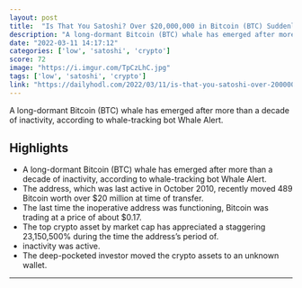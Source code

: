 ```yaml
---
layout: post
title:  "Is That You Satoshi? Over $20,000,000 in Bitcoin (BTC) Suddenly Moves After Lying Low Since 2010"
description: "A long-dormant Bitcoin (BTC) whale has emerged after more than a decade of inactivity, according to whale-tracking bot Whale Alert."
date: "2022-03-11 14:17:12"
categories: ['low', 'satoshi', 'crypto']
score: 72
image: "https://i.imgur.com/TpCzLhC.jpg"
tags: ['low', 'satoshi', 'crypto']
link: "https://dailyhodl.com/2022/03/11/is-that-you-satoshi-over-20000000-in-bitcoin-btc-suddenly-moves-after-lying-low-since-2010/"
---
```


A long-dormant Bitcoin (BTC) whale has emerged after more than a decade of inactivity, according to whale-tracking bot Whale Alert.

## Highlights

- A long-dormant Bitcoin (BTC) whale has emerged after more than a decade of inactivity, according to whale-tracking bot Whale Alert.
- The address, which was last active in October 2010, recently moved 489 Bitcoin worth over $20 million at time of transfer.
- The last time the inoperative address was functioning, Bitcoin was trading at a price of about $0.17.
- The top crypto asset by market cap has appreciated a staggering 23,150,500% during the time the address’s period of.
- inactivity was active.
- The deep-pocketed investor moved the crypto assets to an unknown wallet.

---
